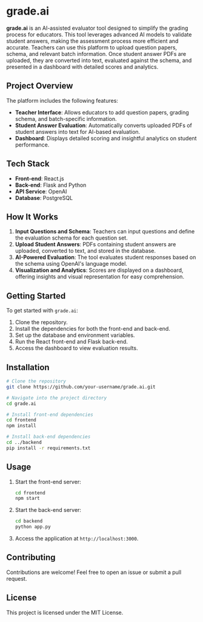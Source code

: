 
# grade.ai

**grade.ai** is an AI-assisted evaluator tool designed to simplify the grading process for educators. This tool leverages advanced AI models to validate student answers, making the assessment process more efficient and accurate. Teachers can use this platform to upload question papers, schema, and relevant batch information. Once student answer PDFs are uploaded, they are converted into text, evaluated against the schema, and presented in a dashboard with detailed scores and analytics.

## Project Overview

The platform includes the following features:
- **Teacher Interface**: Allows educators to add question papers, grading schema, and batch-specific information.
- **Student Answer Evaluation**: Automatically converts uploaded PDFs of student answers into text for AI-based evaluation.
- **Dashboard**: Displays detailed scoring and insightful analytics on student performance.

## Tech Stack
- **Front-end**: React.js
- **Back-end**: Flask and Python
- **API Service**: OpenAI
- **Database**: PostgreSQL

## How It Works
1. **Input Questions and Schema**: Teachers can input questions and define the evaluation schema for each question set.
2. **Upload Student Answers**: PDFs containing student answers are uploaded, converted to text, and stored in the database.
3. **AI-Powered Evaluation**: The tool evaluates student responses based on the schema using OpenAI's language model.
4. **Visualization and Analytics**: Scores are displayed on a dashboard, offering insights and visual representation for easy comprehension.

## Getting Started
To get started with `grade.ai`:
1. Clone the repository.
2. Install the dependencies for both the front-end and back-end.
3. Set up the database and environment variables.
4. Run the React front-end and Flask back-end.
5. Access the dashboard to view evaluation results.

## Installation
```bash
# Clone the repository
git clone https://github.com/your-username/grade.ai.git

# Navigate into the project directory
cd grade.ai

# Install front-end dependencies
cd frontend
npm install

# Install back-end dependencies
cd ../backend
pip install -r requirements.txt
```

## Usage
1. Start the front-end server:
   ```bash
   cd frontend
   npm start
   ```

2. Start the back-end server:
   ```bash
   cd backend
   python app.py
   ```

3. Access the application at `http://localhost:3000`.

## Contributing
Contributions are welcome! Feel free to open an issue or submit a pull request.

## License
This project is licensed under the MIT License.
